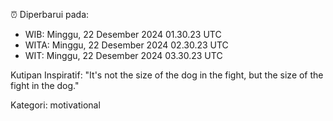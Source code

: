 ⏰ Diperbarui pada:
- WIB: Minggu, 22 Desember 2024 01.30.23 UTC
- WITA: Minggu, 22 Desember 2024 02.30.23 UTC
- WIT: Minggu, 22 Desember 2024 03.30.23 UTC

Kutipan Inspiratif:
"It's not the size of the dog in the fight, but the size of the fight in the dog."


Kategori: motivational

